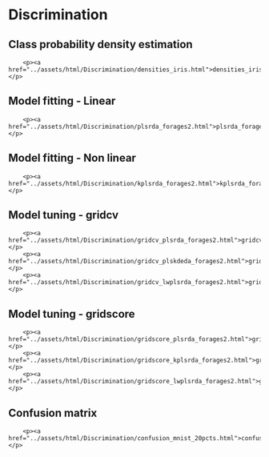 # Discrimination

## Class probability density estimation

```@raw html
    <p><a href="../assets/html/Discrimination/densities_iris.html">densities_iris.jl</a></p>
```

## Model fitting - Linear

```@raw html
    <p><a href="../assets/html/Discrimination/plsrda_forages2.html">plsrda_forages2.jl</a></p>
```

## Model fitting - Non linear

```@raw html
    <p><a href="../assets/html/Discrimination/kplsrda_forages2.html">kplsrda_forages2.jl</a></p>
```

## Model tuning - gridcv

```@raw html
    <p><a href="../assets/html/Discrimination/gridcv_plsrda_forages2.html">gridcv_plsrda_forages2.jl</a></p>
    <p><a href="../assets/html/Discrimination/gridcv_plskdeda_forages2.html">gridcv_plskdeda_forages2.jl</a></p>
    <p><a href="../assets/html/Discrimination/gridcv_lwplsrda_forages2.html">gridcv_lwplsrda_forages2.jl</a></p>
```

## Model tuning - gridscore

```@raw html
    <p><a href="../assets/html/Discrimination/gridscore_plsrda_forages2.html">gridscore_plsrda_forages2.jl</a></p>
    <p><a href="../assets/html/Discrimination/gridscore_kplsrda_forages2.html">gridscore_kplsrda_forages2.jl</a></p>
    <p><a href="../assets/html/Discrimination/gridscore_lwplsrda_forages2.html">gridscore_lwplsrda_forages2.jl</a></p>
```

## Confusion matrix

```@raw html
    <p><a href="../assets/html/Discrimination/confusion_mnist_20pcts.html">confusion_mnist_20pcts.jl</a></p>
```
